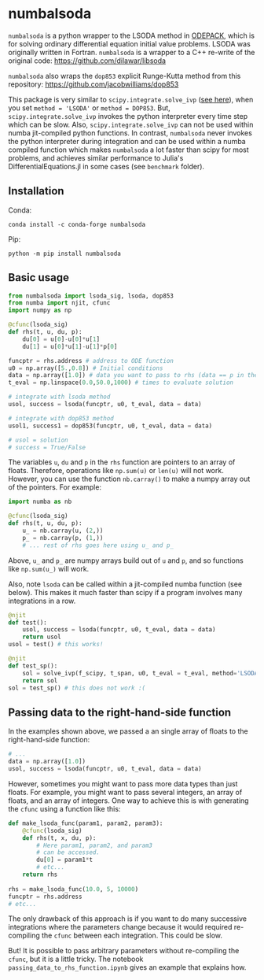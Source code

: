 # numbalsoda

`numbalsoda` is a python wrapper to the LSODA method in [ODEPACK](https://computing.llnl.gov/projects/odepack), which is for solving ordinary differential equation initial value problems. LSODA was originally written in Fortran. `numbalsoda` is a wrapper to a C++ re-write of the original code: https://github.com/dilawar/libsoda 

`numbalsoda` also wraps the `dop853` explicit Runge-Kutta method from this repository: https://github.com/jacobwilliams/dop853

This package is very similar to `scipy.integrate.solve_ivp` ([see here](https://docs.scipy.org/doc/scipy/reference/generated/scipy.integrate.solve_ivp.html)), when you set `method = 'LSODA'` or `method = DOP853`. But, `scipy.integrate.solve_ivp` invokes the python interpreter every time step which can be slow. Also, `scipy.integrate.solve_ivp` can not be used within numba jit-compiled python functions. In contrast, `numbalsoda` never invokes the python interpreter during integration and can be used within a numba compiled function which makes `numbalsoda` a lot faster than scipy for most problems, and achieves similar performance to Julia's DifferentialEquations.jl in some cases (see `benchmark` folder).

## Installation
Conda:
```
conda install -c conda-forge numbalsoda
```
Pip:
```
python -m pip install numbalsoda
```

## Basic usage

```python
from numbalsoda import lsoda_sig, lsoda, dop853
from numba import njit, cfunc
import numpy as np

@cfunc(lsoda_sig)
def rhs(t, u, du, p):
    du[0] = u[0]-u[0]*u[1]
    du[1] = u[0]*u[1]-u[1]*p[0]

funcptr = rhs.address # address to ODE function
u0 = np.array([5.,0.8]) # Initial conditions
data = np.array([1.0]) # data you want to pass to rhs (data == p in the rhs).
t_eval = np.linspace(0.0,50.0,1000) # times to evaluate solution

# integrate with lsoda method
usol, success = lsoda(funcptr, u0, t_eval, data = data)

# integrate with dop853 method
usol1, success1 = dop853(funcptr, u0, t_eval, data = data)

# usol = solution
# success = True/False
```

The variables `u`, `du` and `p` in the `rhs` function are pointers to an array of floats. Therefore, operations like `np.sum(u)` or `len(u)` will not work. However, you can use the function `nb.carray()` to make a numpy array out of the pointers. For example:

```python
import numba as nb

@cfunc(lsoda_sig)
def rhs(t, u, du, p):
    u_ = nb.carray(u, (2,))
    p_ = nb.carray(p, (1,))
    # ... rest of rhs goes here using u_ and p_
```

Above, `u_` and `p_` are numpy arrays build out of `u` and `p`, and so functions like `np.sum(u_)` will work.

Also, note `lsoda` can be called within a jit-compiled numba function (see below). This makes it much faster than scipy if a program involves many integrations in a row.

```python
@njit
def test():
    usol, success = lsoda(funcptr, u0, t_eval, data = data)
    return usol
usol = test() # this works!

@njit
def test_sp():
    sol = solve_ivp(f_scipy, t_span, u0, t_eval = t_eval, method='LSODA')
    return sol
sol = test_sp() # this does not work :(
```

## Passing data to the right-hand-side function

In the examples shown above, we passed a an single array of floats to the right-hand-side function:

```python
# ...
data = np.array([1.0])
usol, success = lsoda(funcptr, u0, t_eval, data = data)
```

However, sometimes you might want to pass more data types than just floats. For example, you might want to pass several integers, an array of floats, and an array of integers. One way to achieve this is with generating the `cfunc` using a function like this:

```python
def make_lsoda_func(param1, param2, param3):
    @cfunc(lsoda_sig)
    def rhs(t, x, du, p):
        # Here param1, param2, and param3
        # can be accessed.
        du[0] = param1*t
        # etc...
    return rhs
    
rhs = make_lsoda_func(10.0, 5, 10000)
funcptr = rhs.address
# etc...
```

The only drawback of this approach is if you want to do many successive integrations where the parameters change because it would required re-compiling the `cfunc` between each integration. This could be slow.

But! It is possible to pass arbitrary parameters without re-compiling the `cfunc`, but it is a little tricky. The notebook `passing_data_to_rhs_function.ipynb` gives an example that explains how.

